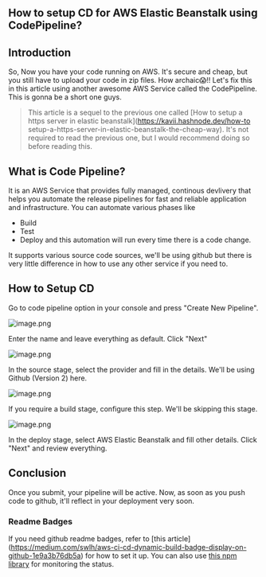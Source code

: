 ## How to setup CD for AWS Elastic Beanstalk using CodePipeline?

## Introduction
So, Now you have your code running on AWS. It's secure and cheap, but you still have to upload your code in zip files. How archaic😱!! Let's fix this in this article using another awesome AWS Service called the CodePipeline. This is gonna be a short one guys.

> This article is a sequel to the previous one called  [How to setup a https server in elastic beanstalk](https://kavii.hashnode.dev/how-to setup-a-https-server-in-elastic-beanstalk-the-cheap-way). It's not required to read the previous one, but I would recommend doing so before reading this. 

## What is Code Pipeline?
It is an AWS Service that provides fully managed, continous devlivery that helps you automate the release pipelines for fast and reliable application and infrastructure.
You can automate various phases like 
- Build
- Test
- Deploy
and this automation will run every time there is a code change.

It supports various source code sources, we'll be using github but there is very little difference in how to use any other service if you need to.

## How to Setup CD
Go to code pipeline option in your console and press "Create New Pipeline". 

![image.png](https://cdn.hashnode.com/res/hashnode/image/upload/v1630381331383/FGHTgUZiZ.png)

Enter the name and leave everything as default. Click "Next"

![image.png](https://cdn.hashnode.com/res/hashnode/image/upload/v1630381374560/KEF2botrA.png)

In the source stage, select the provider and fill in the details. We'll be using Github (Version 2) here.

![image.png](https://cdn.hashnode.com/res/hashnode/image/upload/v1630381449076/AEzwehIaS.png)

If you require a build stage, configure this step. We'll be skipping this stage.


![image.png](https://cdn.hashnode.com/res/hashnode/image/upload/v1630381531434/T9VLqpwx3.png)

In the deploy stage, select AWS Elastic Beanstalk and fill other details.
Click "Next" and review everything. 

## Conclusion

Once you submit, your pipeline will be active. Now, as soon as you push code to github, it'll reflect in your deployment very soon.

### Readme Badges
If you need github readme badges, refer to [this article] (https://medium.com/swlh/aws-ci-cd-dynamic-build-badge-display-on-github-1e9a3b76db5a) for how to set it up. You can also use  [this npm library](https://www.npmjs.com/package/cdk-pipeline-status)  for monitoring the status.